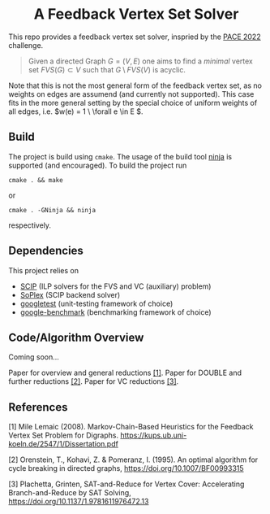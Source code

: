 <h1 align='center'>A Feedback Vertex Set Solver</h1>

This repo provides a feedback vertex set solver, inspried by the [PACE 2022](https://pacechallenge.org/2022/) challenge.

> Given a directed Graph $G=(V,E)$ one aims to find a *minimal* vertex set $FVS(G) \subset V$ such that $G \setminus FVS(V)$ is acyclic.

Note that this is not the most general form of the feedback vertex set, as no weights on edges are assumend (and currently not supported). This case fits in the more general setting by the special choice of uniform weights of all edges, i.e. $w(e) = 1 \ \forall e \in E $.

## Build

The project is build using `cmake`. The usage of the build tool [ninja](https://ninja-build.org/) is supported (and encouraged). To build the project run
```
cmake . && make
```
or
```
cmake . -GNinja && ninja
```
respectively.

## Dependencies
This project relies on

* [SCIP](https://www.scipopt.org/) (ILP solvers for the FVS and VC (auxiliary) problem)
* [SoPlex](https://soplex.zib.de/) (SCIP backend solver)
* [googletest](https://github.com/google/googletest) (unit-testing framework of choice)
* [google-benchmark](https://github.com/google/benchmark) (benchmarking framework of choice)

## Code/Algorithm Overview
Coming soon...

Paper for overview and general reductions [[1]](#1).
Paper for DOUBLE and further reductions [[2]](#2).
Paper for VC reductions [[3]](#3).


## References
<a id="1">[1]</a> Mile Lemaic (2008). Markov-Chain-Based Heuristics for the Feedback Vertex Set Problem for Digraphs. https://kups.ub.uni-koeln.de/2547/1/Dissertation.pdf

<a id="2">[2]</a> Orenstein, T., Kohavi, Z. & Pomeranz, I. (1995). An optimal algorithm for cycle breaking in directed graphs, https://doi.org/10.1007/BF00993315

<a id="3">[3]</a> Plachetta, Grinten, SAT-and-Reduce for Vertex Cover: Accelerating Branch-and-Reduce by SAT Solving, https://doi.org/10.1137/1.9781611976472.13